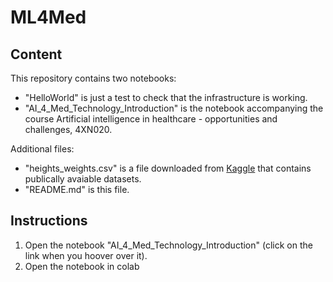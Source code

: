 # ML4Med

## Content

This repository contains two notebooks:

- "HelloWorld" is just a test to check that the infrastructure is working.
- "AI_4_Med_Technology_Introduction" is the notebook accompanying the course Artificial intelligence in healthcare - opportunities and challenges, 4XN020.

Additional files:

- "heights_weights.csv" is a file downloaded from [Kaggle](https://www.kaggle.com/) that contains publically avaiable datasets.
- "README.md" is this file.

## Instructions

1. Open the notebook "AI_4_Med_Technology_Introduction" (click on the link when you hoover over it).
2. Open the notebook in colab
